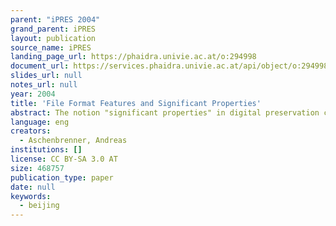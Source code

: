 ```yaml
---
parent: "iPRES 2004"
grand_parent: iPRES
layout: publication
source_name: iPRES
landing_page_url: https://phaidra.univie.ac.at/o:294998
document_url: https://services.phaidra.univie.ac.at/api/object/o:294998/download
slides_url: null
notes_url: null
year: 2004
title: 'File Format Features and Significant Properties'
abstract: The notion "significant properties" in digital preservation can be paraphrased as the features of digital objects that need to be preserved. The definition of significant properties at the inception of a digital preservation programme will guide an organisation in choosing the preservation method suited for their specific requirements. However, the definition of significant properties and the preservation of the object are constrained by a file format's inherent features. The presentation introduces the notions 'file format features' and 'significant properties', discusses their relation and discusses their role in a successful long-term preservation effort.
language: eng
creators:
  - Aschenbrenner, Andreas
institutions: []
license: CC BY-SA 3.0 AT
size: 468757
publication_type: paper
date: null
keywords:
  - beijing
---
```


